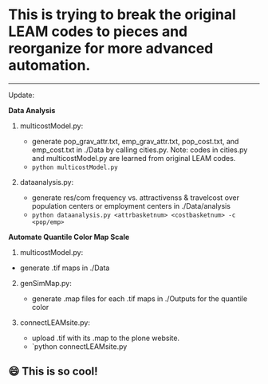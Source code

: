 # This is trying to break the original LEAM codes to pieces and reorganize for more advanced automation.

-----------
Update:

**Data Analysis**

1. multicostModel.py: 
   * generate pop_grav_attr.txt, emp_grav_attr.txt,
   pop_cost.txt, and emp_cost.txt in ./Data by calling cities.py.
   Note: codes in cities.py and multicostModel.py are learned
   from original LEAM codes.
   * `python multicostModel.py`

2. dataanalysis.py: 
   * generate res/com frequency vs. attractivenss & travelcost
   over population centers or employment centers in ./Data/analysis
   * `python dataanalysis.py <attrbasketnum> <costbasketnum> -c <pop/emp>`

**Automate Quantile Color Map Scale**

1. multicostModel.py:
  *  generate .tif maps in ./Data

2. genSimMap.py:
   * generate .map files for each .tif maps in ./Outputs for the quantile color

3. connectLEAMsite.py:
   * upload .tif with its .map to the plone website.
   * `python connectLEAMsite.py <username> <password>


:smile: This is so cool!
--------------------


